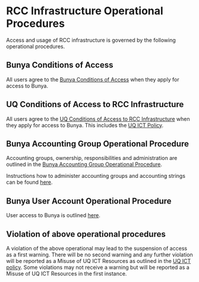 # RCC Infrastructure Operational Procedures

Access and usage of RCC infrastructure is governed by the following operational procedures.

## Bunya Conditions of Access

All users agree to the [Bunya Conditions of Access](https://github.com/UQ-RCC/hpc-docs/blob/main/policy/Bunya-Conditions-of-Access.md) when they apply for access to Bunya.

## UQ Conditions of Access to RCC Infrastructure

All users agree to the [UQ Conditions of Access to RCC Infrastructure](UQ-Conditions-of-Access-to-RCC-Infrastructure.pdf) when they apply for access to Bunya. This includes the [UQ ICT Policy](https://policies.uq.edu.au/document/view-current.php?id=60).

## Bunya Accounting Group Operational Procedure

Accounting groups, ownership, responsibilities and administration are outlined in the [Bunya Accounting Group Operational Procedure](Bunya-Accounting-Group-Policy-2024-03.pdf).

Instructions how to administer accounting groups and accounting strings can be found [here](../guides/Accounting-group-admin.md).


## Bunya User Account Operational Procedure

User access to Bunya is outlined [here](Bunya-User-Account-Policy-2024-03.pdf).

## Violation of above operational procedures

A violation of the above operational may lead to the suspension of access as a first warning. There will be no second warning and any further violation will be reported as a Misuse of UQ ICT Resources as outlined in the [UQ ICT policy](https://policies.uq.edu.au/document/view-current.php?id=60). Some violations may not receive a warning but will be reported as a Misuse of UQ ICT Resources in the first instance.

